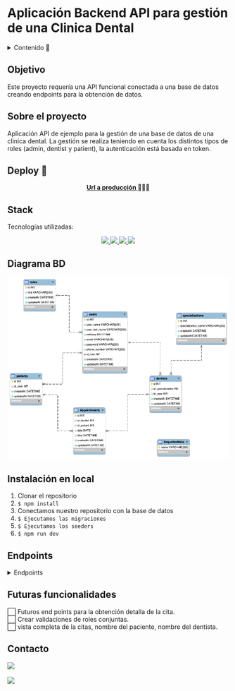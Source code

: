 # Aplicación Backend API para gestión de una Clinica Dental

<details>
  <summary>Contenido 📝</summary>
  <ol>
    <li><a href="#objetivo">Objetivo</a></li>
    <li><a href="#sobre-el-proyecto">Sobre el proyecto</a></li>
    <li><a href="#deploy-🚀">Deploy</a></li>
    <li><a href="#stack">Stack</a></li>
    <li><a href="#diagrama-bd">Diagrama</a></li>
    <li><a href="#instalación-en-local">Instalación</a></li>
    <li><a href="#endpoints">Endpoints</a></li>
    <li><a href="#futuras-funcionalidades">Futuras funcionalidades</a></li>
    <li><a href="#contacto">Contacto</a></li>
  </ol>
</details>

## Objetivo

Este proyecto requería una API funcional conectada a una base de datos creando endpoints para la obtención de datos.

## Sobre el proyecto

Aplicación API de ejemplo para la gestión de una base de datos de una clinica dental. La gestión se realiza teniendo en cuenta los distintos tipos de roles (admin, dentist y patient), la autenticación está basada en token.

## Deploy 🚀

<div align="center">
    <a href="http://localhost:3000/"><strong>Url a producción </strong></a>🚀🚀🚀
</div>

## Stack

Tecnologías utilizadas:

<div align="center">
<a href="https://sequelize.org/">
    <img src= "https://img.shields.io/badge/sequelize-323330?style=for-the-badge&logo=sequelize&logoColor=white"/>
</a>
<a href="https://www.expressjs.com/">
    <img src= "https://img.shields.io/badge/express.js-%23404d59.svg?style=for-the-badge&logo=express&logoColor=%2361DAFB"/>
</a>
<a href="https://nodejs.org/es/">
    <img src= "https://img.shields.io/badge/node.js-026E00?style=for-the-badge&logo=node.js&logoColor=white"/>
</a>
<a href="https://developer.mozilla.org/es/docs/Web/JavaScript">
    <img src= "https://img.shields.io/badge/javascipt-EFD81D?style=for-the-badge&logo=javascript&logoColor=black"/>
</a>
 </div>

## Diagrama BD

!['imagen-db'](./public/images/relaciones.png)

## Instalación en local

1. Clonar el repositorio
2. `$ npm install`
3. Conectamos nuestro repositorio con la base de datos
4. `$ Ejecutamos las migraciones`
5. `$ Ejecutamos los seeders`
6. `$ npm run dev`

## Endpoints

<details>
<summary>Endpoints</summary>

- AUTH

  - Registrar usuario

        POST http://localhost:3000/auth/register

    body:

    ```js
        {
        "user_name": "Steven",
        "user_last_name": "Garzon",
        "birthday": "1996-08-02",
        "email": "steven@garzon.com",
        "password": "12345678",
        "phone_number": "+34 678763802"
        }
    ```

  - Login

        POST http://localhost:3000/auth/login

    body:

    ```js
        {
            "email": "steven@garzon.com",
            "password": "12345678"
        }
    ```

- ADMIN

  - Obtener todos los usuarios

        GET http://localhost:3000/admin/all-users?page=1

  - Obtener usuario por id

        GET http://localhost:3000/admin/user/:id

  - Obtener todos los pacientes

        GET http://localhost:3000/admin/all-patients?page=1

  - Obtener todos los dentistas

        GET http://localhost:3000/admin/all-dentists?page=1

  - Actualizar usuario por id

        PUT http://localhost:3000/admin/update-user/:id

    body:

    ```js
        {
            "email": "steven@serna.com"
        }
    ```

- DENTIST

  - Obtener todos los pacientes

        GET http://localhost:3000/api/dentist/all-patients?page=1

  - Obtener la lista de mis citas

        GET http://localhost:3000/api/dentist/my-appointments?page=1

  - Obtener borrar alguna cita existente por id de la cita

        DELETE http://localhost:3000/api/dentist/delete-appointment

    body:

    ```js
        {
            "id": 3
        }
    ```

- PATIENT

  - Obtener mi perfil

        GET http://localhost:3000/api/users/profile

  - Actualizar mi perfil

        PUT http://localhost:3000/api/users/update-profile

    body:

    ```js
        {
            "birthday": "1999-09-14"
        }
    ```

  - Crear una cita escogiendo el dentista

        POST http://localhost:3000/api/users/new-appointment

    body:

    ```js
        {
            // 1. john smith (Orthodontics)
            // 2. jane doe (Periodontics)
            // 3. alex wilson (Endodontics)
            // 4. sarah jones (Maxillofacial)
            // 5. michael brown (Prosthodontics)

            {
                "id_dentist": 2,
                "date": "2023-11-11",
                "time": "18:30:00"
            }
        }
    ```

- Obtener todas mis citas

       GET http://localhost:3000/api/users/my-appointments?page=1

 </details>

## Futuras funcionalidades

⬜ Futuros end points para la obtención detalla de la cita.</br>
⬜ Crear validaciones de roles conjuntas.</br>
⬜ vista completa de la citas, nombre del paciente, nombre del dentista.</br>

## Contacto

<a href="https://es.linkedin.com/in/mario-steeven-garz%C3%B3n-serna-27405a194" target="_blank"><img src="https://img.shields.io/badge/-LinkedIn-%230077B5?style=for-the-badge&logo=linkedin&logoColor=white" target="_blank"></a>

<a href="https://github.com/Stevengs7" target="_blank"><img src="https://img.shields.io/badge/github-24292F?style=for-the-badge&logo=github&logoColor=white" target="_blank"></a>
